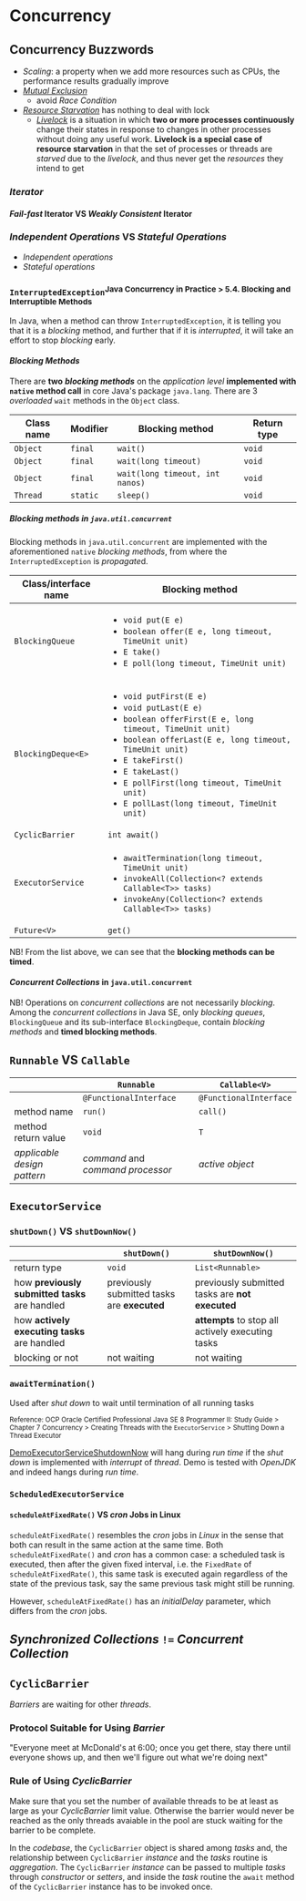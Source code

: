 # Concurrency

## Concurrency Buzzwords
* *Scaling*: a property when we add more resources such as CPUs, the performance results gradually improve
* [*Mutual Exclusion*](https://www.youtube.com/watch?v=n0Zbtt4C1XU&t=84s)
  * avoid *Race Condition*
* [*Resource Starvation*](https://www.youtube.com/watch?v=2klwq4GeVtw&t=460s) has nothing to deal with lock
  * [*Livelock*](https://www.youtube.com/watch?v=v4Tp8dxGA2U&t=155s) is a situation in which **two or more processes continuously** change their states in response to changes in other processes without doing any useful work. **Livelock is a special case of resource starvation** in that the set of processes or threads are *starved* due to the *livelock*, and thus never get the *resources* they intend to get

### *Iterator*
#### *Fail-fast* Iterator VS *Weakly Consistent* Iterator

### *Independent Operations* VS *Stateful Operations*
* *Independent operations*
* *Stateful operations*

### `InterruptedException`<sup>Java Concurrency in Practice > 5.4. Blocking and Interruptible Methods</sup>
In Java, when a method can throw `InterruptedException`, it is telling you that it is a *blocking* method, and further that if it is *interrupted*, it will take an effort to stop *blocking* early.

#### *Blocking Methods*
There are **two** ***blocking methods*** on the *application level* **implemented with `native` method call** in core Java's package `java.lang`. There are 3 *overloaded* `wait` methods in the `Object` class.  

**Class name**|**Modifier** |**Blocking method**            |**Return type**
--------------|-------------|-------------------------------|----------------------
`Object`      |`final`      |`wait()`                       |`void`
`Object`      |`final`      |`wait(long timeout)`           |`void`
`Object`      |`final`      |`wait(long timeout, int nanos)`|`void`
`Thread`      |`static`     |`sleep()`                      |`void`

##### Blocking methods in `java.util.concurrent`
Blocking methods in `java.util.concurrent` are implemented with the aforementioned `native` *blocking methods*, from where the `InterruptedException` is *propagate*d.

**Class/interface name**|**Blocking method**                                  
------------------------|-----------------------------------------------------
`BlockingQueue`         |<ul><li>`void put(E e)`</li><li>`boolean offer(E e, long timeout, TimeUnit unit)`</li><li>`E take()`</li><li>`E poll(long timeout, TimeUnit unit)`</li></ul>
`BlockingDeque<E>`      |<ul><li>`void putFirst(E e)`</li><li>`void putLast(E e)`</li><li>`boolean offerFirst(E e, long timeout, TimeUnit unit)`</li><li>`boolean offerLast(E e, long timeout, TimeUnit unit)`</li><li>`E takeFirst()`</li><li>`E takeLast()`</li><li>`E pollFirst(long timeout, TimeUnit unit)`</li><li>`E pollLast(long timeout, TimeUnit unit)`</li></ul>
`CyclicBarrier`         |`int await()`                      
`ExecutorService`       |<ul><li>`awaitTermination(long timeout, TimeUnit unit)`</li><li>`invokeAll(Collection<? extends Callable<T>> tasks)`</li><li>`invokeAny(Collection<? extends Callable<T>> tasks)`</li></ul>
`Future<V>`             |`get()`                                            

NB! From the list above, we can see that the **blocking methods can be timed**.

#### *Concurrent Collections* in `java.util.concurrent`
NB! Operations on *concurrent collections* are not necessarily *blocking*. Among the *concurrent collections* in Java SE, only *blocking queues*, `BlockingQueue` and its sub-interface `BlockingDeque`, contain *blocking methods* and **timed blocking methods**.   

## `Runnable` VS `Callable`
|                           |`Runnable`                       |`Callable<V>`                 
|---------------------------|---------------------------------|--------------------------
|                           |`@FunctionalInterface`           |`@FunctionalInterface`
|method name                |`run()`                          |`call()`                   
|method return value        |`void`                           |`T`                        
|*applicable design pattern*|*command* and *command processor*|*active object*            
 

## `ExecutorService`
### `shutDown()` VS `shutDownNow()`
|                                               |`shutDown()`                               |`shutDownNow()`
|-----------------------------------------------|-------------------------------------------|---------------
|return type                                    |`void`                                     |`List<Runnable>`
|how **previously submitted tasks** are handled |previously submitted tasks are **executed**|previously submitted tasks are **not executed**
|how **actively executing tasks** are handled   |                                           |**attempts** to stop all actively executing tasks
|blocking or not                                |not waiting                                |not waiting

### `awaitTermination()`
Used after *shut down* to wait until termination of all running tasks

 <sup>Reference: OCP Oracle Certified Professional Java SE 8 Programmer II: Study Guide > Chapter 7 Concurrency > Creating Threads with the `ExecutorService` > Shutting Down a Thread Executor</sup>

[DemoExecutorServiceShutdownNow](https://github.com/rxue/java8-perusharjoitus/blob/master/oca_ocp/src/main/java/ruixue/practice/ocpkasi/concurrency/DemoExecutorServiceShutdownNow.java) will hang during *run time* if the *shut down* is implemented with *interrupt* of *thread*. Demo is tested with *OpenJDK* and indeed hangs during *run time*.  

### `ScheduledExecutorService`
#### `scheduleAtFixedRate()` VS *cron* Jobs in Linux
`scheduleAtFixedRate()` resembles the *cron* jobs in *Linux* in the sense that both can result in the same action at the same time. Both `scheduleAtFixedRate()` and *cron* has a common case: a scheduled task is executed, then after the given fixed interval, i.e. the `FixedRate` of `scheduleAtFixedRate()`, this same task is executed again regardless of the state of the previous task, say the same previous task might still be running.      

However, `scheduleAtFixedRate()` has an *initialDelay* parameter, which differs from the *cron* jobs.  

## *Synchronized Collections* `!=` *Concurrent Collection*

## `CyclicBarrier`
*Barriers* are waiting for other *threads*. 

### Protocol Suitable for Using *Barrier*
"Everyone meet at McDonald's at 6:00; once you get there, stay there until everyone shows up, and then we'll figure out what we're doing next"

### Rule of Using *CyclicBarrier*
Make sure that you set the number of available threads to be at least as large as your *CyclicBarrier* limit value. Otherwise the barrier would never be reached as the only threads avaiable in the pool are stuck waiting for the barrier to be complete. 

In the *codebase*, the `CyclicBarrier` object is shared among *tasks* and, the relationship between `CyclicBarrier` *instance* and the *tasks* routine is *aggregation*. The `CyclicBarrier` *instance* can be passed to multiple *tasks* through *constructor* or *setters*, and inside the *task* routine the `await` method of the `CyclicBarrier` instance has to be invoked once.
